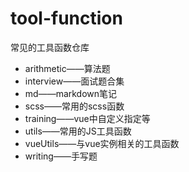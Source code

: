 # tool-function
常见的工具函数仓库
+ arithmetic——算法题
+ interview——面试题合集
+ md——markdown笔记
+ scss——常用的scss函数
+ training——vue中自定义指定等
+ utils——常用的JS工具函数
+ vueUtils——与vue实例相关的工具函数
+ writing——手写题
